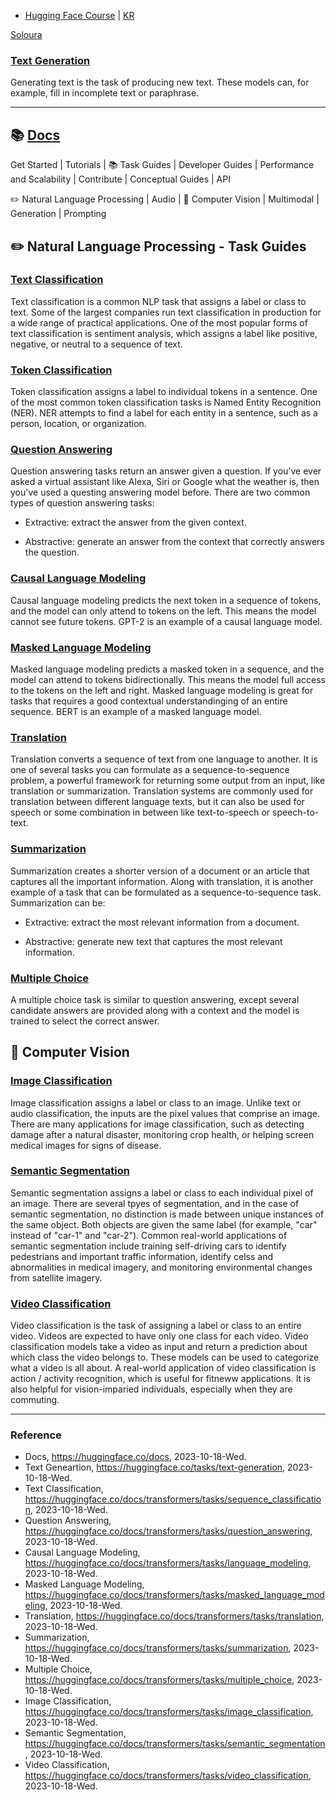 - [Hugging Face Course](https://huggingface.co/learn/nlp-course/chapter1/1) | [KR](https://wikidocs.net/book/8056)


[Soloura](https://huggingface.co/Soloura)

### [Text Generation](https://huggingface.co/tasks/text-generation)

Generating text is the task of producing new text. These models can, for example, fill in incomplete text or paraphrase.

---

## :books: [Docs](https://huggingface.co/docs)

Get Started | Tutorials | :books: Task Guides | Developer Guides | Performance and Scalability | Contribute | Conceptual Guides | API

:pencil2: Natural Language Processing | Audio | :eyes: Computer Vision | Multimodal | Generation | Prompting

## :pencil2: Natural Language Processing - Task Guides

### [Text Classification](https://huggingface.co/docs/transformers/tasks/sequence_classification)

Text classification is a common NLP task that assigns a label or class to text. Some of the largest companies run text classification in production for a wide range of practical applications. One of the most popular forms of text classification is sentiment analysis, which assigns a label like positive, negative, or neutral to a sequence of text.

### [Token Classification](https://huggingface.co/docs/transformers/tasks/token_classification)

Token classification assigns a label to individual tokens in a sentence. One of the most common token classification tasks is Named Entity Recognition (NER). NER attempts to find a label for each entity in a sentence, such as a person, location, or organization.

### [Question Answering](https://huggingface.co/docs/transformers/tasks/question_answering)

Question answering tasks return an answer given a question. If you've ever asked a virtual assistant like Alexa, Siri or Google what the weather is, then you've used a questing answering model before. There are two common types of question answering tasks:

* Extractive: extract the answer from the given context.

* Abstractive: generate an answer from the context that correctly answers the question.

### [Causal Language Modeling](https://huggingface.co/docs/transformers/tasks/language_modeling)

Causal language modeling predicts the next token in a sequence of tokens, and the model can only attend to tokens on the left. This means the model cannot see future tokens. GPT-2 is an example of a causal language model.

### [Masked Language Modeling](https://huggingface.co/docs/transformers/tasks/masked_language_modeling)

Masked language modeling predicts a masked token in a sequence, and the model can attend to tokens bidirectionally. This means the model full access to the tokens on the left and right. Masked language modeling is great for tasks that requires a good contextual understandinging of an entire sequence. BERT is an example of a masked language model.

### [Translation](https://huggingface.co/docs/transformers/tasks/masked_language_modeling)

Translation converts a sequence of text from one language to another. It is one of several tasks you can formulate as a sequence-to-sequence problem, a powerful framework for returning some output from an input, like translation or summarization. Translation systems are commonly used for translation between different language texts, but it can also be used for speech or some combination in between like text-to-speech or speech-to-text.

### [Summarization](https://huggingface.co/docs/transformers/tasks/summarization)

Summarization creates a shorter version of a document or an article that captures all the important information. Along with translation, it is another example of a task that can be formulated as a sequence-to-sequence task. Summarization can be:

* Extractive: extract the most relevant information from a document.

* Abstractive: generate new text that captures the most relevant information.

### [Multiple Choice](https://huggingface.co/docs/transformers/tasks/multiple_choice)

A multiple choice task is similar to question answering, except several candidate answers are provided along with a context and the model is trained to select the correct answer.

## :eyes: Computer Vision

### [Image Classification](https://huggingface.co/docs/transformers/tasks/image_classification)

Image classification assigns a label or class to an image. Unlike text or audio classification, the inputs are the pixel values that comprise an image. There are many applications for image classification, such as detecting damage after a natural disaster, monitoring crop health, or helping screen medical images for signs of disease.

### [Semantic Segmentation](https://huggingface.co/docs/transformers/tasks/semantic_segmentation)

Semantic segmentation assigns a label or class to each individual pixel of an image. There are several tpyes of segmentation, and in the case of semantic segmentation, no distinction is made between unique instances of the same object. Both objects are given the same label (for example, "car" instead of "car-1" and "car-2"). Common real-world applications of semantic segmentation include training self-driving cars to identify pedestrians and important traffic information, identify celss and abnormalities in medical imagery, and monitoring environmental changes from satellite imagery.

### [Video Classification](https://huggingface.co/docs/transformers/tasks/video_classification)

Video classification is the task of assigning a label or class to an entire video. Videos are expected to have only one class for each video. Video classification models take a video as input and return a prediction about which class the video belongs to. These models can be used to categorize what a video is all about. A real-world application of video classification is action / activity recognition, which is useful for fitneww applications. It is also helpful for vision-imparied individuals, especially when they are commuting.



---

### Reference
- Docs, https://huggingface.co/docs, 2023-10-18-Wed.
- Text Geneartion, https://huggingface.co/tasks/text-generation, 2023-10-18-Wed.
- Text Classification, https://huggingface.co/docs/transformers/tasks/sequence_classification, 2023-10-18-Wed.
- Question Answering, https://huggingface.co/docs/transformers/tasks/question_answering, 2023-10-18-Wed.
- Causal Language Modeling, https://huggingface.co/docs/transformers/tasks/language_modeling, 2023-10-18-Wed.
- Masked Language Modeling, https://huggingface.co/docs/transformers/tasks/masked_language_modeling, 2023-10-18-Wed.
- Translation, https://huggingface.co/docs/transformers/tasks/translation, 2023-10-18-Wed.
- Summarization, https://huggingface.co/docs/transformers/tasks/summarization, 2023-10-18-Wed.
- Multiple Choice, https://huggingface.co/docs/transformers/tasks/multiple_choice, 2023-10-18-Wed.
- Image Classification, https://huggingface.co/docs/transformers/tasks/image_classification, 2023-10-18-Wed.
- Semantic Segmentation, https://huggingface.co/docs/transformers/tasks/semantic_segmentation, 2023-10-18-Wed.
- Video Classification, https://huggingface.co/docs/transformers/tasks/video_classification, 2023-10-18-Wed.
